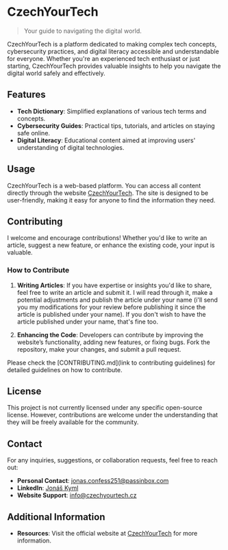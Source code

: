 # CzechYourTech

> Your guide to navigating the digital world.

CzechYourTech is a platform dedicated to making complex tech concepts, cybersecurity practices, and digital literacy accessible and understandable for everyone. Whether you're an experienced tech enthusiast or just starting, CzechYourTech provides valuable insights to help you navigate the digital world safely and effectively.

## Features

- **Tech Dictionary**: Simplified explanations of various tech terms and concepts.
- **Cybersecurity Guides**: Practical tips, tutorials, and articles on staying safe online.
- **Digital Literacy**: Educational content aimed at improving users' understanding of digital technologies.

## Usage

CzechYourTech is a web-based platform. You can access all content directly through the website [CzechYourTech](https://www.czechyourtech.cz). The site is designed to be user-friendly, making it easy for anyone to find the information they need.

## Contributing

I welcome and encourage contributions! Whether you'd like to write an article, suggest a new feature, or enhance the existing code, your input is valuable.

### How to Contribute

1. **Writing Articles**: If you have expertise or insights you'd like to share, feel free to write an article and submit it. I will read through it, make a potential adjustments and publish the article under your name (i'll send you my modifications for your review before publishing it since the article is published under your name). If you don't wish to have the article published under your name, that's fine too.
   
2. **Enhancing the Code**: Developers can contribute by improving the website’s functionality, adding new features, or fixing bugs. Fork the repository, make your changes, and submit a pull request.

Please check the [CONTRIBUTING.md](link to contributing guidelines) for detailed guidelines on how to contribute.

## License

This project is not currently licensed under any specific open-source license. However, contributions are welcome under the understanding that they will be freely available for the community.

## Contact

For any inquiries, suggestions, or collaboration requests, feel free to reach out:

- **Personal Contact**: [jonas.confess251@passinbox.com](mailto:jonas.confess251@passinbox.com)
- **LinkedIn**: [Jonáš Kyml](https://www.linkedin.com/in/jonas-kyml)
- **Website Support**: [info@czechyourtech.cz](mailto:info@czechyourtech.cz)

## Additional Information

- **Resources**: Visit the official website at [CzechYourTech](https://www.czechyourtech.cz) for more information.
